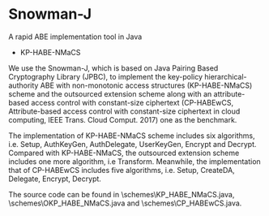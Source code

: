 # Snowman-J
A rapid ABE implementation tool in Java

* KP-HABE-NMaCS

We use the Snowman-J, which is based on Java Pairing Based Cryptography Library (JPBC), to implement the key-policy hierarchical-authority ABE with non-monotonic access structures (KP-HABE-NMaCS) scheme and the outsourced extension scheme along with an attribute-based access control with constant-size ciphertext (CP-HABEwCS, Attribute-based access control with constant-size ciphertext in cloud computing, IEEE Trans. Cloud Comput. 2017) one as the benchmark. 

The implementation of KP-HABE-NMaCS scheme includes six algorithms, i.e. Setup, AuthKeyGen, AuthDelegate, UserKeyGen, Encrypt and Decrypt. Compared with KP-HABE-NMaCS, the outsourced extension scheme includes one more algorithm, i.e Transform. Meanwhile, the implementation that of CP-HABEwCS includes five algorithms, i.e. Setup, CreateDA, Delegate, Encrypt, Decrypt.

The source code can be found in \schemes\KP_HABE_NMaCS.java, \schemes\OKP_HABE_NMaCS.java and \schemes\CP_HABEwCS.java.
